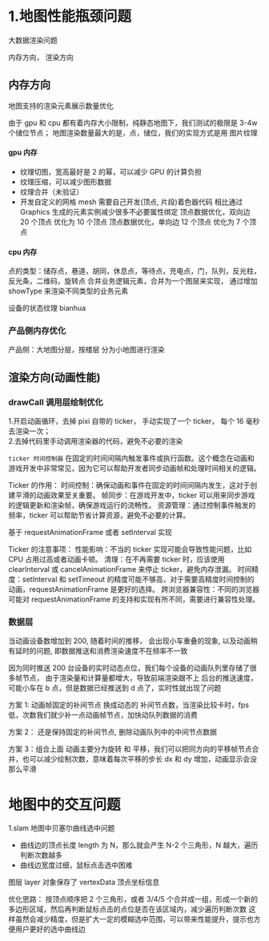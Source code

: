 # 1.地图性能瓶颈问题

大数据渲染问题

内存方向， 渲染方向

## 内存方向

地图支持的渲染元素展示数量优化

由于 gpu 和 cpu 都有着内存大小限制，纯静态地图下，我们测试的极限是 3-4w 个储位节点；
地图渲染数量最大的是，点，储位，我们的实现方式是用 图片纹理

#### gpu 内存

- 纹理切图，宽高最好是 2 的幂，可以减少 GPU 的计算负担
- 纹理压缩，可以减少图形数据
- 纹理合并（未验证）
- 开发自定义的网格 mesh 需要自己开发(顶点, 片段)着色器代码
  相比通过 Graphics 生成的元素实例减少很多不必要属性绑定
  顶点数据优化，双向边 20 个顶点 优化为 10 个顶点
  顶点数据优化，单向边 12 个顶点 优化为 7 个顶点

#### cpu 内存

点的类型：储存点，巷道，胡同，休息点，等待点，充电点，门，队列，反光柱，反光条，二维码，旋转点
合并业务逻辑元素，合并为一个图层来实现，
通过增加 showType 来渲染不同类型的业务元素

设备的状态纹理 bianhua

### 产品侧内存优化

产品侧：大地图分层，按楼层 分为小地图进行渲染

## 渲染方向(动画性能)

### drawCall 调用层绘制优化

1.开启动画循环，去掉 pixi 自带的 ticker， 手动实现了一个 ticker， 每个 16 毫秒去渲染一次；  
2.去掉代码里手动调用渲染器的代码，避免不必要的渲染

`ticker 时间控制器`
在固定的时间间隔内触发事件或执行函数。这个概念在动画和游戏开发中非常常见，因为它可以帮助开发者同步动画帧和处理时间相关的逻辑。

Ticker 的作用：
时间控制：确保动画和事件在固定的时间间隔内发生，这对于创建平滑的动画效果至关重要。
帧同步：在游戏开发中，ticker 可以用来同步游戏的逻辑更新和渲染帧，确保游戏运行的流畅性。
资源管理：通过控制事件触发的频率，ticker 可以帮助节省计算资源，避免不必要的计算。

基于 requestAnimationFrame 或者 setInterval 实现

Ticker 的注意事项：
性能影响：不当的 ticker 实现可能会导致性能问题，比如 CPU 占用过高或者动画卡顿。
清理：在不再需要 ticker 时，应该使用 clearInterval 或 cancelAnimationFrame 来停止 ticker，避免内存泄漏。
时间精度：setInterval 和 setTimeout 的精度可能不够高，对于需要高精度时间控制的动画，requestAnimationFrame 是更好的选择。
跨浏览器兼容性：不同的浏览器可能对 requestAnimationFrame 的支持和实现有所不同，需要进行兼容性处理。

### 数据层

当动画设备数增加到 200, 随着时间的推移， 会出现小车重叠的现象, 以及动画稍有延时的问题, 即数据推送和消费渲染速度不在频率不一致

因为同时推送 200 台设备的实时动态点位，我们每个设备的动画队列里存储了很多帧节点， 由于渲染量和计算量都增大，导致前端渲染跟不上 后台的推送速度，可能小车在 b 点，但是数据已经推送到 d 点了，实时性就出现了问题

方案 1:
动画帧固定的补间节点 换成动态的 补间节点数，当渲染比较卡时，fps 低，次数我们就少补一点动画帧节点，加快动队列数据的消费

方案 2：
还是保持固定的补间节点, 删除动画队列中的中间节点数据

方案 3：组合上面
动画主要分为旋转 和 平移，我们可以把同方向的平移帧节点合并，也可以减少绘制次数，意味着每次平移的步长 dx 和 dy 增加，动画显示会没那么平滑

# 地图中的交互问题

1.slam 地图中贝塞尔曲线选中问题

- 曲线边的顶点长度 length 为 N，那么就会产生 N-2 个三角形，N 越大，遍历判断次数越多
- 曲线边宽度过细，鼠标点击选中困难

图层 layer 对象保存了 vertexData 顶点坐标信息

优化思路：
按顶点顺序把 2 个三角形，或者 3/4/5 个合并成一组，形成一个新的多边形区域，然后再判断鼠标点击的点位是否在该区域内，减少遍历判断次数
这样虽然会减少精度，但是扩大一定的模糊选中范围，可以带来性能提升，提示也方便用户更好的选中曲线边
